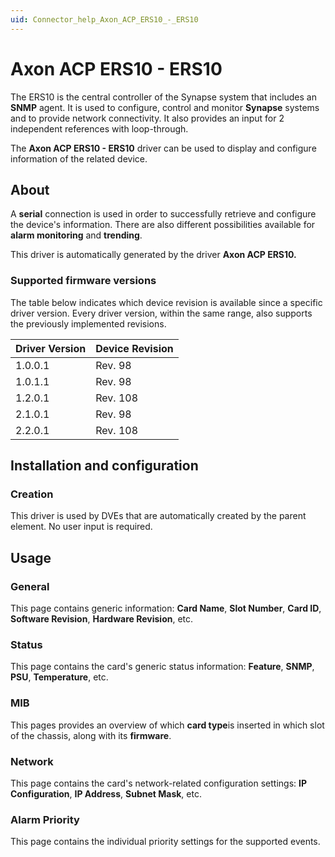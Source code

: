 ```yaml
---
uid: Connector_help_Axon_ACP_ERS10_-_ERS10
---
```


# Axon ACP ERS10 - ERS10

The ERS10 is the central controller of the Synapse system that includes an **SNMP** agent. It is used to configure, control and monitor **Synapse** systems and to provide network connectivity. It also provides an input for 2 independent references with loop-through.

The **Axon ACP ERS10 - ERS10** driver can be used to display and configure information of the related device.

## About

A **serial** connection is used in order to successfully retrieve and configure the device's information. There are also different possibilities available for **alarm monitoring** and **trending**.

This driver is automatically generated by the driver **Axon ACP ERS10.**

### Supported firmware versions

The table below indicates which device revision is available since a specific driver version. Every driver version, within the same range, also supports the previously implemented revisions.

| **Driver Version** | **Device Revision** |
|--------------------|---------------------|
| 1.0.0.1            | Rev. 98             |
| 1.0.1.1            | Rev. 98             |
| 1.2.0.1            | Rev. 108            |
| 2.1.0.1            | Rev. 98             |
| 2.2.0.1            | Rev. 108            |

## Installation and configuration

### Creation

This driver is used by DVEs that are automatically created by the parent element. No user input is required.

## Usage

### General

This page contains generic information: **Card Name**, **Slot Number**, **Card ID**, **Software Revision**, **Hardware Revision**, etc.

### Status

This page contains the card's generic status information: **Feature**, **SNMP**, **PSU**, **Temperature**, etc.

### MIB

This pages provides an overview of which **card type**is inserted in which slot of the chassis, along with its **firmware**.

### Network

This page contains the card's network-related configuration settings: **IP Configuration**, **IP Address**, **Subnet Mask**, etc.

### Alarm Priority

This page contains the individual priority settings for the supported events.
